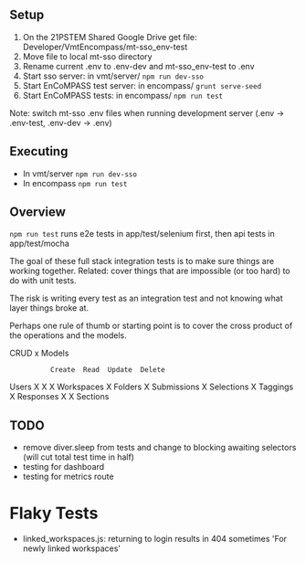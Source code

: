 ## Setup

1. On the 21PSTEM Shared Google Drive get file: Developer/VmtEncompass/mt-sso_env-test
2. Move file to local mt-sso directory
3. Rename current .env to .env-dev and mt-sso_env-test to .env
4. Start sso server: in vmt/server/ `npm run dev-sso` 
5. Start EnCoMPASS test server: in encompass/ `grunt serve-seed`
5. Start EnCoMPASS tests: in encompass/ `npm run test`

Note: switch mt-sso .env files when running development server (.env -> .env-test, .env-dev -> .env)

## Executing

- In vmt/server `npm run dev-sso`
- In encompass `npm run test`

## Overview

`npm run test` runs e2e tests in app/test/selenium first, then api tests in app/test/mocha

The goal of these full stack integration tests is to make sure things are working together.  Related: cover things that are impossible (or too hard) to do with unit tests.

The risk is writing every test as an integration test and not knowing what layer things broke at.

Perhaps one rule of thumb or starting point is to cover the cross product of the operations and the models.

CRUD x Models

              Create  Read  Update  Delete
Users            X    X       X
Workspaces            X
Folders               X
Submissions           X
Selections            X
Taggings              X
Responses        X    X
Sections

## TODO
- remove diver.sleep from tests and change to blocking awaiting selectors (will cut total test time in half)
- testing for dashboard
- testing for metrics route

# Flaky Tests
- linked_workspaces.js: returning to login results in 404 sometimes 'For newly linked workspaces'
